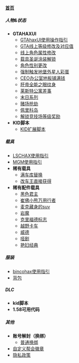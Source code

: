 
#### [首页](?file=home-首页)

##### 人物&状态
- **GTAHAXUI**
    - [GTAhaxUI使用操作指引](?file=1-人物&状态/01-GTAHAXUI/001-GTAhaxUI使用操作指引 "GTAhaxUI使用操作指引")
    - [GTA线上等级修改及对应值](?file=1-人物&状态/01-GTAHAXUI/002-GTA线上等级修改及对应值 "GTA线上等级修改及对应值")
    - [线上角色属性修改](?file=1-人物&状态/01-GTAHAXUI/003-线上角色属性修改 "线上角色属性修改")
    - [载具圣诞涂装解锁](?file=1-人物&状态/01-GTAHAXUI/004-载具圣诞涂装解锁 "载具圣诞涂装解锁")
    - [角色性别更改](?file=1-人物&状态/01-GTAHAXUI/005-角色性别更改 "角色性别更改")
    - [强制触发地堡外星人彩蛋](?file=1-人物&状态/01-GTAHAXUI/006-强制触发地堡外星人彩蛋 "强制触发地堡外星人彩蛋")
    - [CEO办公室地板铺满钱](?file=1-人物&状态/01-GTAHAXUI/007-CEO办公室地板铺满钱 "CEO办公室地板铺满钱")
    - [肝帝全能之眼纹身](?file=1-人物&状态/01-GTAHAXUI/008-肝帝全能之眼纹身 "肝帝全能之眼纹身")
    - [莱斯特公寓差事](?file=1-人物&状态/01-GTAHAXUI/009-莱斯特公寓差事 "莱斯特公寓差事")
    - [末日系列](?file=1-人物&状态/01-GTAHAXUI/010-末日系列 "末日系列")
    - [赌场抢劫](?file=1-人物&状态/01-GTAHAXUI/011-赌场抢劫 "赌场抢劫")
    - [佩里科岛](?file=1-人物&状态/01-GTAHAXUI/012-佩里科岛 "佩里科岛")
    - [解锁竞技场等级奖励](?file=1-人物&状态/01-GTAHAXUI/013-解锁竞技场等级奖励 "解锁竞技场等级奖励")
- **KID脚本**
    - [KID扩展脚本](?file=1-人物&状态/02-KID脚本/001-KID扩展脚本 "KID扩展脚本")

##### 载具
- [LSCHAX使用指引](?file=2-载具/1-LSCHAX使用指引 "LSCHAX使用指引")
- [MGM使用指引](?file=2-载具/2-MGM使用指引 "MGM使用指引")
- **稀有载具**
    - [满车库替换](?file=2-载具/3-稀有载具/1-满车库替换 "满车库替换")
    - [改车王直接获得](?file=2-载具/3-稀有载具/2-改车王直接获得 "改车王直接获得")
- **稀有配件载具**
    - [黑色君主](?file=2-载具/4-稀有配件载具/1-黑色君主 "黑色君主")
    - [崔佛小熊万用行者](?file=2-载具/4-稀有配件载具/2-崔佛小熊万用行者 "崔佛小熊万用行者")
    - [麦克藏身的suv](?file=2-载具/4-稀有配件载具/3-麦克藏身的suv "麦克藏身的suv")
    - [岩魔](?file=2-载具/4-稀有配件载具/4-岩魔 "岩魔")
    - [克里福德标志](?file=2-载具/4-稀有配件载具/5-克里福德标志 "克里福德标志")
    - [越野卡车](?file=2-载具/4-稀有配件载具/6-越野卡车 "越野卡车")
    - [威德](?file=2-载具/4-稀有配件载具/7-威德 "威德")
    - [哑剧](?file=2-载具/4-稀有配件载具/8-哑剧 "哑剧")
    - [艳妇经典](?file=2-载具/4-稀有配件载具/9-艳妇经典 "艳妇经典")

##### 服装
- [bincohax使用指引](?file=3-服装/1-bincohax使用指引 "bincohax使用指引")
- [背包](?file=3-服装/2-背包 "背包")

##### DLC
- **kid脚本**
- **1.58可用代码**

##### 其他
- **账号解封（换绑）**
    - [普通换绑](?file=5-其他/1-账号解封（换绑）/1-普通换绑 "普通换绑")
- [自定义帮会徽章](?file=5-其他/2-自定义帮会徽章 "自定义帮会徽章")
- [隐私政策](?file=5-其他/3-隐私政策 "隐私政策")
